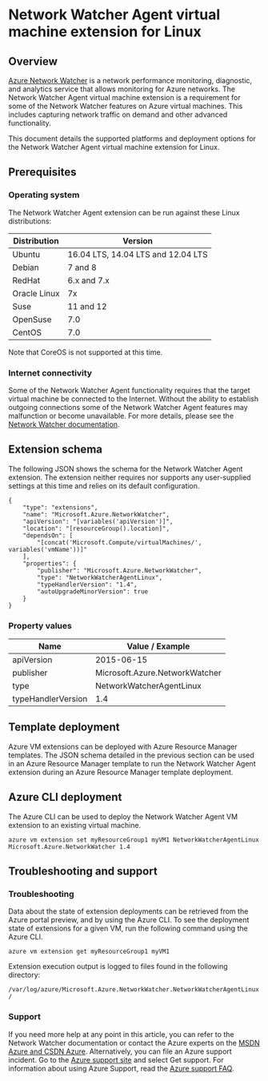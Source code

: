 <properties
    pageTitle="Azure Network Watcher Agent virtual machine extension for Linux | Azure"
    description="Deploy the Network Watcher Agent on Linux virtual machine using a virtual machine extension."
    services="virtual-machines-linux"
    documentationcenter=""
    author="dennisg"
    manager="amku"
    editor=""
    tags="azure-resource-manager" />
<tags
    ms.assetid="5c81e94c-e127-4dd2-ae83-a236c4512345"
    ms.service="virtual-machines-linux"
    ms.devlang="na"
    ms.topic="article"
    ms.tgt_pltfrm="vm-linux"
    ms.workload="infrastructure-services"
    ms.date="02/14/2017"
    wacn.date=""
    ms.author="dennisg" />

# Network Watcher Agent virtual machine extension for Linux

## Overview

[Azure Network Watcher](https://review.docs.microsoft.com/azure/network-watcher/) is a network performance monitoring, diagnostic, and analytics service that allows monitoring for Azure networks. The Network Watcher Agent virtual machine extension is a requirement for some of the Network Watcher features on Azure virtual machines. This includes capturing network traffic on demand and other advanced functionality.

This document details the supported platforms and deployment options for the Network Watcher Agent virtual machine extension for Linux.

## Prerequisites

### Operating system

The Network Watcher Agent extension can be run against these Linux distributions:

| Distribution | Version |
|---|---|
| Ubuntu | 16.04 LTS, 14.04 LTS and 12.04 LTS |
| Debian | 7 and 8 |
| RedHat | 6.x and 7.x |
| Oracle Linux | 7x |
| Suse | 11 and 12 |
| OpenSuse | 7.0 |
| CentOS | 7.0 |

Note that CoreOS is not supported at this time.

### Internet connectivity

Some of the Network Watcher Agent functionality requires that the target virtual machine be connected to the Internet. Without the ability to establish outgoing connections some of the Network Watcher Agent features may malfunction or become unavailable. For more details, please see the [Network Watcher documentation](https://review.docs.microsoft.com/azure/network-watcher/).

## Extension schema

The following JSON shows the schema for the Network Watcher Agent extension. The extension neither requires nor supports any user-supplied settings at this time and relies on its default configuration.

    {
        "type": "extensions",
        "name": "Microsoft.Azure.NetworkWatcher",
        "apiVersion": "[variables('apiVersion')]",
        "location": "[resourceGroup().location]",
        "dependsOn": [
            "[concat('Microsoft.Compute/virtualMachines/', variables('vmName'))]"
        ],
        "properties": {
            "publisher": "Microsoft.Azure.NetworkWatcher",
            "type": "NetworkWatcherAgentLinux",
            "typeHandlerVersion": "1.4",
            "autoUpgradeMinorVersion": true
        }
    }

### Property values

| Name | Value / Example |
| ---- | ---- |
| apiVersion | 2015-06-15 |
| publisher | Microsoft.Azure.NetworkWatcher |
| type | NetworkWatcherAgentLinux |
| typeHandlerVersion | 1.4 |

## Template deployment

Azure VM extensions can be deployed with Azure Resource Manager templates. The JSON schema detailed in the previous section can be used in an Azure Resource Manager template to run the Network Watcher Agent extension during an Azure Resource Manager template deployment.

## Azure CLI deployment

The Azure CLI can be used to deploy the Network Watcher Agent VM extension to an existing virtual machine.

    azure vm extension set myResourceGroup1 myVM1 NetworkWatcherAgentLinux Microsoft.Azure.NetworkWatcher 1.4

## Troubleshooting and support

### Troubleshooting

Data about the state of extension deployments can be retrieved from the Azure portal preview, and by using the Azure CLI. To see the deployment state of extensions for a given VM, run the following command using the Azure CLI.

    azure vm extension get myResourceGroup1 myVM1

Extension execution output is logged to files found in the following directory:

`
/var/log/azure/Microsoft.Azure.NetworkWatcher.NetworkWatcherAgentLinux/
`

### Support

If you need more help at any point in this article, you can refer to the Network Watcher documentation or contact the Azure experts on the [MSDN Azure and CSDN Azure](/support/forums/). Alternatively, you can file an Azure support incident. Go to the [Azure support site](/support/contact/) and select Get support. For information about using Azure Support, read the [Azure support FAQ](/support/faq/).
